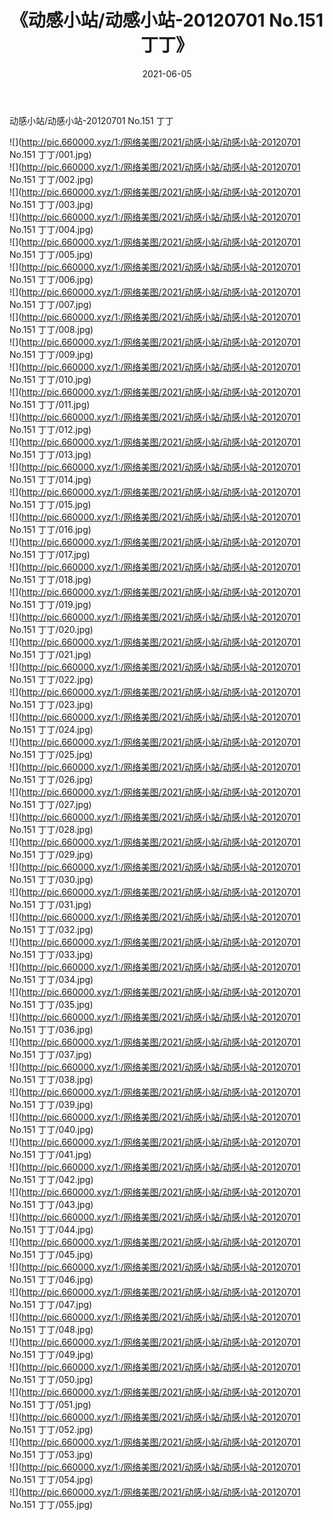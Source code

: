 ﻿---
layout: post
title:  《动感小站/动感小站-20120701 No.151 丁丁》
date:   2021-06-05
img: http://pic.660000.xyz/1:/网络美图/2021/动感小站/动感小站-20120701 No.151 丁丁/000.jpg
categories: [美女, 清纯, 唯美]
---

动感小站/动感小站-20120701 No.151 丁丁

 ![](http://pic.660000.xyz/1:/网络美图/2021/动感小站/动感小站-20120701 No.151 丁丁/001.jpg) <br>![](http://pic.660000.xyz/1:/网络美图/2021/动感小站/动感小站-20120701 No.151 丁丁/002.jpg) <br>![](http://pic.660000.xyz/1:/网络美图/2021/动感小站/动感小站-20120701 No.151 丁丁/003.jpg) <br>![](http://pic.660000.xyz/1:/网络美图/2021/动感小站/动感小站-20120701 No.151 丁丁/004.jpg) <br>![](http://pic.660000.xyz/1:/网络美图/2021/动感小站/动感小站-20120701 No.151 丁丁/005.jpg) <br>![](http://pic.660000.xyz/1:/网络美图/2021/动感小站/动感小站-20120701 No.151 丁丁/006.jpg) <br>![](http://pic.660000.xyz/1:/网络美图/2021/动感小站/动感小站-20120701 No.151 丁丁/007.jpg) <br>![](http://pic.660000.xyz/1:/网络美图/2021/动感小站/动感小站-20120701 No.151 丁丁/008.jpg) <br>![](http://pic.660000.xyz/1:/网络美图/2021/动感小站/动感小站-20120701 No.151 丁丁/009.jpg) <br>![](http://pic.660000.xyz/1:/网络美图/2021/动感小站/动感小站-20120701 No.151 丁丁/010.jpg) <br>![](http://pic.660000.xyz/1:/网络美图/2021/动感小站/动感小站-20120701 No.151 丁丁/011.jpg) <br>![](http://pic.660000.xyz/1:/网络美图/2021/动感小站/动感小站-20120701 No.151 丁丁/012.jpg) <br>![](http://pic.660000.xyz/1:/网络美图/2021/动感小站/动感小站-20120701 No.151 丁丁/013.jpg) <br>![](http://pic.660000.xyz/1:/网络美图/2021/动感小站/动感小站-20120701 No.151 丁丁/014.jpg) <br>![](http://pic.660000.xyz/1:/网络美图/2021/动感小站/动感小站-20120701 No.151 丁丁/015.jpg) <br>![](http://pic.660000.xyz/1:/网络美图/2021/动感小站/动感小站-20120701 No.151 丁丁/016.jpg) <br>![](http://pic.660000.xyz/1:/网络美图/2021/动感小站/动感小站-20120701 No.151 丁丁/017.jpg) <br>![](http://pic.660000.xyz/1:/网络美图/2021/动感小站/动感小站-20120701 No.151 丁丁/018.jpg) <br>![](http://pic.660000.xyz/1:/网络美图/2021/动感小站/动感小站-20120701 No.151 丁丁/019.jpg) <br>![](http://pic.660000.xyz/1:/网络美图/2021/动感小站/动感小站-20120701 No.151 丁丁/020.jpg) <br>![](http://pic.660000.xyz/1:/网络美图/2021/动感小站/动感小站-20120701 No.151 丁丁/021.jpg) <br>![](http://pic.660000.xyz/1:/网络美图/2021/动感小站/动感小站-20120701 No.151 丁丁/022.jpg) <br>![](http://pic.660000.xyz/1:/网络美图/2021/动感小站/动感小站-20120701 No.151 丁丁/023.jpg) <br>![](http://pic.660000.xyz/1:/网络美图/2021/动感小站/动感小站-20120701 No.151 丁丁/024.jpg) <br>![](http://pic.660000.xyz/1:/网络美图/2021/动感小站/动感小站-20120701 No.151 丁丁/025.jpg) <br>![](http://pic.660000.xyz/1:/网络美图/2021/动感小站/动感小站-20120701 No.151 丁丁/026.jpg) <br>![](http://pic.660000.xyz/1:/网络美图/2021/动感小站/动感小站-20120701 No.151 丁丁/027.jpg) <br>![](http://pic.660000.xyz/1:/网络美图/2021/动感小站/动感小站-20120701 No.151 丁丁/028.jpg) <br>![](http://pic.660000.xyz/1:/网络美图/2021/动感小站/动感小站-20120701 No.151 丁丁/029.jpg) <br>![](http://pic.660000.xyz/1:/网络美图/2021/动感小站/动感小站-20120701 No.151 丁丁/030.jpg) <br>![](http://pic.660000.xyz/1:/网络美图/2021/动感小站/动感小站-20120701 No.151 丁丁/031.jpg) <br>![](http://pic.660000.xyz/1:/网络美图/2021/动感小站/动感小站-20120701 No.151 丁丁/032.jpg) <br>![](http://pic.660000.xyz/1:/网络美图/2021/动感小站/动感小站-20120701 No.151 丁丁/033.jpg) <br>![](http://pic.660000.xyz/1:/网络美图/2021/动感小站/动感小站-20120701 No.151 丁丁/034.jpg) <br>![](http://pic.660000.xyz/1:/网络美图/2021/动感小站/动感小站-20120701 No.151 丁丁/035.jpg) <br>![](http://pic.660000.xyz/1:/网络美图/2021/动感小站/动感小站-20120701 No.151 丁丁/036.jpg) <br>![](http://pic.660000.xyz/1:/网络美图/2021/动感小站/动感小站-20120701 No.151 丁丁/037.jpg) <br>![](http://pic.660000.xyz/1:/网络美图/2021/动感小站/动感小站-20120701 No.151 丁丁/038.jpg) <br>![](http://pic.660000.xyz/1:/网络美图/2021/动感小站/动感小站-20120701 No.151 丁丁/039.jpg) <br>![](http://pic.660000.xyz/1:/网络美图/2021/动感小站/动感小站-20120701 No.151 丁丁/040.jpg) <br>![](http://pic.660000.xyz/1:/网络美图/2021/动感小站/动感小站-20120701 No.151 丁丁/041.jpg) <br>![](http://pic.660000.xyz/1:/网络美图/2021/动感小站/动感小站-20120701 No.151 丁丁/042.jpg) <br>![](http://pic.660000.xyz/1:/网络美图/2021/动感小站/动感小站-20120701 No.151 丁丁/043.jpg) <br>![](http://pic.660000.xyz/1:/网络美图/2021/动感小站/动感小站-20120701 No.151 丁丁/044.jpg) <br>![](http://pic.660000.xyz/1:/网络美图/2021/动感小站/动感小站-20120701 No.151 丁丁/045.jpg) <br>![](http://pic.660000.xyz/1:/网络美图/2021/动感小站/动感小站-20120701 No.151 丁丁/046.jpg) <br>![](http://pic.660000.xyz/1:/网络美图/2021/动感小站/动感小站-20120701 No.151 丁丁/047.jpg) <br>![](http://pic.660000.xyz/1:/网络美图/2021/动感小站/动感小站-20120701 No.151 丁丁/048.jpg) <br>![](http://pic.660000.xyz/1:/网络美图/2021/动感小站/动感小站-20120701 No.151 丁丁/049.jpg) <br>![](http://pic.660000.xyz/1:/网络美图/2021/动感小站/动感小站-20120701 No.151 丁丁/050.jpg) <br>![](http://pic.660000.xyz/1:/网络美图/2021/动感小站/动感小站-20120701 No.151 丁丁/051.jpg) <br>![](http://pic.660000.xyz/1:/网络美图/2021/动感小站/动感小站-20120701 No.151 丁丁/052.jpg) <br>![](http://pic.660000.xyz/1:/网络美图/2021/动感小站/动感小站-20120701 No.151 丁丁/053.jpg) <br>![](http://pic.660000.xyz/1:/网络美图/2021/动感小站/动感小站-20120701 No.151 丁丁/054.jpg) <br>![](http://pic.660000.xyz/1:/网络美图/2021/动感小站/动感小站-20120701 No.151 丁丁/055.jpg) <br>